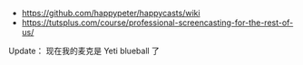 - <https://github.com/happypeter/happycasts/wiki>
- <https://tutsplus.com/course/professional-screencasting-for-the-rest-of-us/>

Update： 现在我的麦克是 Yeti blueball 了